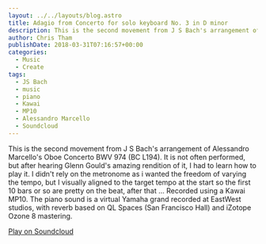 ```yaml
---
layout: ../../layouts/blog.astro
title: Adagio from Concerto for solo keyboard No. 3 in D minor
description: This is the second movement from J S Bach's arrangement of Alessandro Marcello's Oboe Concerto BWV 974 (BC L194).
author: Chris Tham
publishDate: 2018-03-31T07:16:57+00:00
categories:
  - Music
  - Create
tags:
  - JS Bach
  - music
  - piano
  - Kawai
  - MP10
  - Alessandro Marcello
  - Soundcloud
---
```

This is the second movement from J S Bach's arrangement of Alessandro Marcello's Oboe Concerto BWV 974 (BC L194). It is not often performed, but after hearing Glenn Gould's amazing rendition of it, I had to learn how to play it. I didn't rely on the metronome as i wanted the freedom of varying the tempo, but I visually aligned to the target tempo at the start so the first 10 bars or so are pretty on the beat, after that ... Recorded using a Kawai MP10. The piano sound is a virtual Yamaha grand recorded at EastWest studios, with reverb based on QL Spaces (San Francisco Hall) and iZotope Ozone 8 mastering.

[Play on Soundcloud](https://soundcloud.com/chris-tham/bach-adagio-keyboard-concerto-3-dminor?si=8460f2d0b7844430a9686ec43cd0e11c&utm_source=clipboard&utm_medium=text&utm_campaign=social_sharing)
